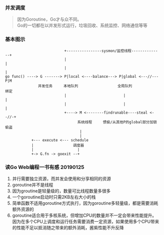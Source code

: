 ### 并发调度
>  因为Goroutine，Go才与众不同。  
>  Go的一切都在以并发形式运行，垃圾回收、系统监控、网络通信等等
### 基本图示
                               +----------------sysmon/监控线程--------------+
                               |                                            |
                               |                                            |
    go func() ----> G -------> P|local <----balance---> P|global <---//--- P|M
                   并发任务     本地队列                  全局队列            绑定
                               |                          |                 |
                               |                          |                 |
                               +----> M <--------findrunable----steal <--//-+
                                     系统线程     惯偷/从其他P的global部分加锁偷盗
                                      |
                                      |
                +--- execute <--- schedule
                |                  调度器
                |                    |
                +-> G.fn -> goexit --+
 ### 读Go Web编程一书有感 20190125
  1. 并行需要独立资源，而并发会使用和分享相同的资源
  2. goroutine并不是线程
  3. 因为groutine是轻量级的，数量可比线程数量多很多
  4. 一个goroutine启动时只需2KB左右大小的栈
  5. 简单函数不适用goroutine方式执行，因为goroutine多轻量级，都是需要消耗额外资源的
  6. goroutine适合用于多核系统，但增加CPU的数量并不一定会带来性能提升。因为在多个CPU上调度和运行任务需要消费一定资源，如果使用多个CPU带来的性能不足以抵消随之带来的额外消耗，酱紫性能不升反降
